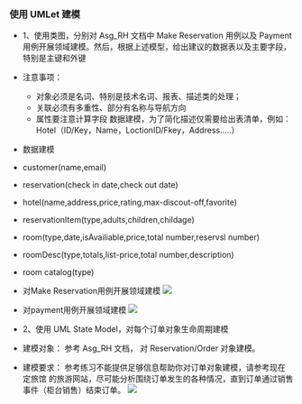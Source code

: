### 使用 UMLet 建模
* 1、使用类图，分别对 Asg_RH 文档中 Make Reservation 用例以及 Payment 用例开展领域建模。然后，根据上述模型，给出建议的数据表以及主要字段，特别是主键和外键 
 * 注意事项： 
     * 对象必须是名词、特别是技术名词、报表、描述类的处理；
     * 关联必须有多重性、部分有名称与导航方向
     * 属性要注意计算字段
数据建模，为了简化描述仅需要给出表清单，例如： 
Hotel（ID/Key，Name，LoctionID/Fkey，Address…..）

* 数据建模
 * customer(name,email)
 * reservation(check in date,check out date)
 * hotel(name,address,price,rating,max-discout-off,favorite)
 * reservationItem(type,adults,children,childage)
 * room(type,date,isAvailiable,price,total number,reservsl number)
 * roomDesc(type,totals,list-price,total number,description)
 * room catalog(type)
* 对Make Reservation用例开展领域建模
![](https://i.imgur.com/W8dxIfQ.png)
* 对payment用例开展领域建模
![](https://i.imgur.com/ND9Yyq5.png)
* 2、使用 UML State Model，对每个订单对象生命周期建模 
 * 建模对象： 参考 Asg_RH 文档， 对 Reservation/Order 对象建模。
 * 建模要求： 参考练习不能提供足够信息帮助你对订单对象建模，请参考现在 定旅馆 的旅游网站，尽可能分析围绕订单发生的各种情况，直到订单通过销售事件（柜台销售）结束订单。
 ![](https://i.imgur.com/yamr07F.png)
